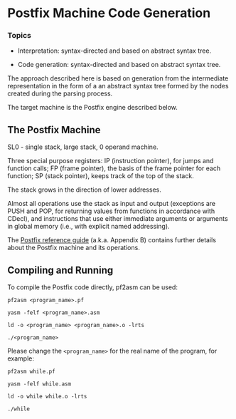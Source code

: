 # Postfix Machine Code Generation

### Topics

* Interpretation: syntax-directed and based on abstract syntax tree.

* Code generation: syntax-directed and based on abstract syntax tree.

The approach described here is based on generation from the intermediate representation in the form of a an abstract syntax tree formed by the nodes created during the parsing process.

The target machine is the Postfix engine described below.

## The Postfix Machine

SL0 - single stack, large stack, 0 operand machine.

Three special purpose registers: IP (instruction pointer), for jumps and function calls; FP (frame pointer), the basis of the frame pointer for each function; SP (stack pointer), keeps track of the top of the stack.

The stack grows in the direction of lower addresses.

Almost all operations use the stack as input and output (exceptions are PUSH and POP, for returning values from functions in accordance with CDecl), and instructions that use either immediate arguments or arguments in global memory (i.e., with explicit named addressing).

The [Postfix reference guide](https://www.l2f.inesc-id.pt/~david/w/pt/Postfix_Reference_Guide) (a.k.a. Appendix B) contains further details about the Postfix machine and its operations.

## Compiling and Running

To compile the Postfix code directly, pf2asm can be used:

```
pf2asm <program_name>.pf
```

```
yasm -felf <program_name>.asm
```

```
ld -o <program_name> <program_name>.o -lrts
```

```
./<program_name>
```

Please change the ```<program_name>``` for the real name of the program, for example:

```
pf2asm while.pf
```

```
yasm -felf while.asm
```

```
ld -o while while.o -lrts
```

```
./while
```
